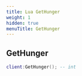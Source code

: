 ```yaml
---
title: Lua GetHunger
weight: 1
hidden: true
menuTitle: GetHunger
---
```

## GetHunger
```lua
client:GetHunger(); -- int
```